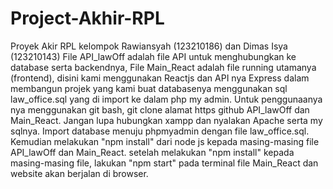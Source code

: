 # Project-Akhir-RPL
Proyek Akir RPL kelompok Rawiansyah (123210186) dan Dimas Isya (123210143)
File API_lawOff adalah file API untuk menghubungkan ke database serta backendnya,
File Main_React adalah file running utamanya (frontend),
disini kami menggunakan Reactjs dan API nya Express dalam membangun projek yang kami buat
databasenya menggunakan sql law_office.sql yang di import ke dalam php my admin.
Untuk penggunaanya nya menggunakan git bash, git clone alamat https github API_lawOff dan Main_React.
Jangan lupa hubungkan xampp dan nyalakan Apache serta my sqlnya.
Import database menuju phpmyadmin dengan file law_office.sql.
Kemudian melakukan "npm install" dari node js kepada masing-masing file API_lawOff dan Main_React.
setelah melakukan "npm install" kepada masing-masing file, lakukan "npm start" pada terminal file Main_React dan website akan berjalan di browser.
